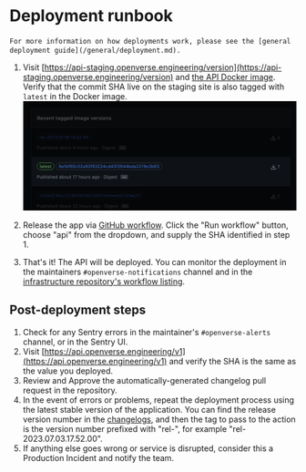 # Deployment runbook

```{tip}
For more information on how deployments work, please see the [general deployment guide](/general/deployment.md).
```

1. Visit
   [https://api-staging.openverse.engineering/version](https://api-staging.openverse.engineering/version)
   and
   [the API Docker image](https://github.com/wordpress/openverse/pkgs/container/openverse-api).
   Verify that the commit SHA live on the staging site is also tagged with
   `latest` in the Docker image.
   ![GitHub package directory screenshot](/_static/package_directory_example.png)

2. Release the app via
   [GitHub workflow](https://github.com/WordPress/openverse/actions/workflows/release-app.yml).
   Click the "Run workflow" button, choose "api" from the dropdown, and supply
   the SHA identified in step 1.
3. That's it! The API will be deployed. You can monitor the deployment in the
   maintainers `#openverse-notifications` channel and in the
   [infrastructure repository's workflow listing](https://github.com/WordPress/openverse-infrastructure/actions).

## Post-deployment steps

1. Check for any Sentry errors in the maintainer's `#openverse-alerts` channel,
   or in the Sentry UI.
1. Visit
   [https://api.openverse.engineering/v1](https://api.openverse.engineering/v1)
   and verify the SHA is the same as the value you deployed.
1. Review and Approve the automatically-generated changelog pull request in the
   repository.
1. In the event of errors or problems, repeat the deployment process using the
   latest stable version of the application. You can find the release version
   number in the [changelogs](/changelogs/index), and then the tag to pass to
   the action is the version number prefixed with "rel-", for example
   "rel-2023.07.03.17.52.00".
1. If anything else goes wrong or service is disrupted, consider this a
   Production Incident and notify the team.
